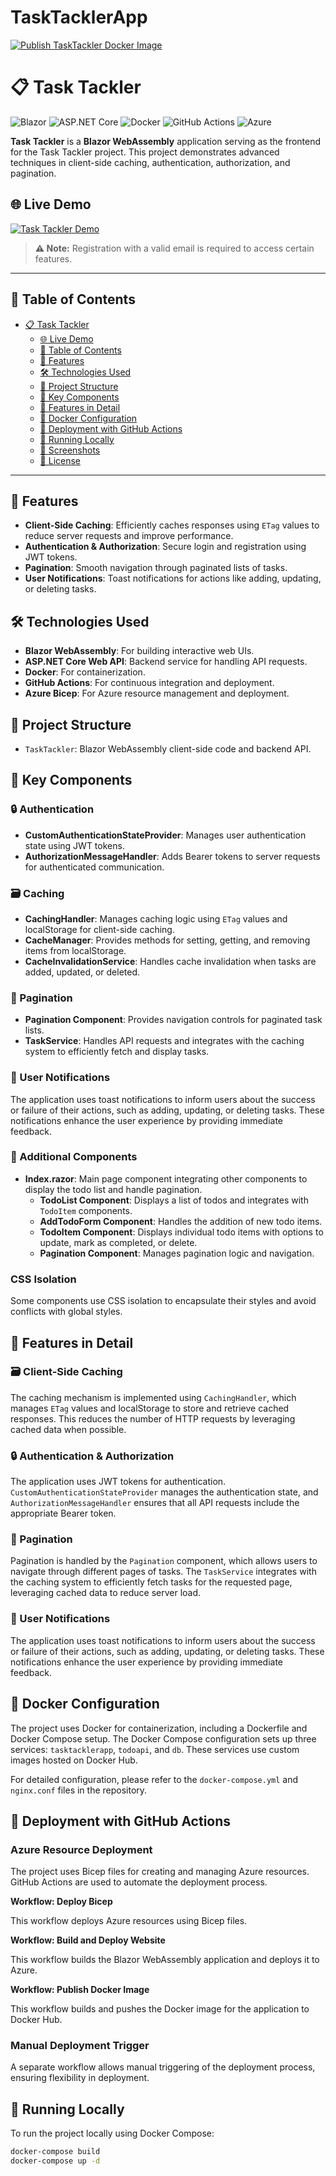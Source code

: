# TaskTacklerApp

[![Publish TaskTackler Docker Image](https://github.com/nenad0707/TaskTackler/actions/workflows/docker-publish.yml/badge.svg)](https://github.com/nenad0707/TaskTackler/actions/workflows/docker-publish.yml)

# 📋 Task Tackler

![Blazor](https://img.shields.io/badge/Blazor-512BD4?style=flat&logo=blazor&logoColor=white)
![ASP.NET Core](https://img.shields.io/badge/ASP.NET%20Core-512BD4?style=flat&logo=.net&logoColor=white)
![Docker](https://img.shields.io/badge/Docker-2496ED?style=flat&logo=docker&logoColor=white)
![GitHub Actions](https://img.shields.io/badge/GitHub%20Actions-2088FF?style=flat&logo=githubactions&logoColor=white)
![Azure](https://img.shields.io/badge/Azure-0078D4?style=flat&logo=microsoftazure&logoColor=white)

**Task Tackler** is a **Blazor WebAssembly** application serving as the frontend for the Task Tackler project. This project demonstrates advanced techniques in client-side caching, authentication, authorization, and pagination.

## 🌐 Live Demo

[![Task Tackler Demo](https://img.shields.io/badge/Task%20Tackler-Live%20Demo-512BD4?style=for-the-badge&logo=microsoft-edge&logoColor=white)](https://nenadtara-001-site2.jtempurl.com/) 

> **⚠️ Note:** Registration with a valid email is required to access certain features.

---

## 📖 Table of Contents

- [📋 Task Tackler](#-task-tackler)
  - [🌐 Live Demo](#-live-demo)
  - [📖 Table of Contents](#-table-of-contents)
  - [🚀 Features](#-features)
  - [🛠️ Technologies Used](#️-technologies-used)
  - [📂 Project Structure](#-project-structure)
  - [🧩 Key Components](#-key-components)
  - [🌟 Features in Detail](#-features-in-detail)
  - [🐳 Docker Configuration](#-docker-configuration)
  - [🚀 Deployment with GitHub Actions](#-deployment-with-github-actions)
  - [🏃 Running Locally](#-running-locally)
  - [📸 Screenshots](#-screenshots)
  - [📄 License](#-license)

---

## 🚀 Features

- **Client-Side Caching**: Efficiently caches responses using `ETag` values to reduce server requests and improve performance.
- **Authentication & Authorization**: Secure login and registration using JWT tokens.
- **Pagination**: Smooth navigation through paginated lists of tasks.
- **User Notifications**: Toast notifications for actions like adding, updating, or deleting tasks.

## 🛠️ Technologies Used

- **Blazor WebAssembly**: For building interactive web UIs.
- **ASP.NET Core Web API**: Backend service for handling API requests.
- **Docker**: For containerization.
- **GitHub Actions**: For continuous integration and deployment.
- **Azure Bicep**: For Azure resource management and deployment.

## 📂 Project Structure

- `TaskTackler`: Blazor WebAssembly client-side code and backend API.

## 🧩 Key Components

### 🔒 Authentication

- **CustomAuthenticationStateProvider**: Manages user authentication state using JWT tokens.
- **AuthorizationMessageHandler**: Adds Bearer tokens to server requests for authenticated communication.

### 🗃️ Caching

- **CachingHandler**: Manages caching logic using `ETag` values and localStorage for client-side caching.
- **CacheManager**: Provides methods for setting, getting, and removing items from localStorage.
- **CacheInvalidationService**: Handles cache invalidation when tasks are added, updated, or deleted.

### 🔄 Pagination

- **Pagination Component**: Provides navigation controls for paginated task lists.
- **TaskService**: Handles API requests and integrates with the caching system to efficiently fetch and display tasks.

### 📝 User Notifications

The application uses toast notifications to inform users about the success or failure of their actions, such as adding, updating, or deleting tasks. These notifications enhance the user experience by providing immediate feedback.

### 🔄 Additional Components

- **Index.razor**: Main page component integrating other components to display the todo list and handle pagination.
  - **TodoList Component**: Displays a list of todos and integrates with `TodoItem` components.
  - **AddTodoForm Component**: Handles the addition of new todo items.
  - **TodoItem Component**: Displays individual todo items with options to update, mark as completed, or delete.
  - **Pagination Component**: Manages pagination logic and navigation.

### CSS Isolation

Some components use CSS isolation to encapsulate their styles and avoid conflicts with global styles.

## 🌟 Features in Detail

### 🗃️ Client-Side Caching

The caching mechanism is implemented using `CachingHandler`, which manages `ETag` values and localStorage to store and retrieve cached responses. This reduces the number of HTTP requests by leveraging cached data when possible.

### 🔒 Authentication & Authorization

The application uses JWT tokens for authentication. `CustomAuthenticationStateProvider` manages the authentication state, and `AuthorizationMessageHandler` ensures that all API requests include the appropriate Bearer token.

### 🔄 Pagination

Pagination is handled by the `Pagination` component, which allows users to navigate through different pages of tasks. The `TaskService` integrates with the caching system to efficiently fetch tasks for the requested page, leveraging cached data to reduce server load.

### 📝 User Notifications

The application uses toast notifications to inform users about the success or failure of their actions, such as adding, updating, or deleting tasks. These notifications enhance the user experience by providing immediate feedback.

## 🐳 Docker Configuration

The project uses Docker for containerization, including a Dockerfile and Docker Compose setup. The Docker Compose configuration sets up three services: `tasktacklerapp`, `todoapi`, and `db`. These services use custom images hosted on Docker Hub.

For detailed configuration, please refer to the `docker-compose.yml` and `nginx.conf` files in the repository.

## 🚀 Deployment with GitHub Actions

### Azure Resource Deployment

The project uses Bicep files for creating and managing Azure resources. GitHub Actions are used to automate the deployment process.

**Workflow: Deploy Bicep**

This workflow deploys Azure resources using Bicep files.

**Workflow: Build and Deploy Website**

This workflow builds the Blazor WebAssembly application and deploys it to Azure.

**Workflow: Publish Docker Image**

This workflow builds and pushes the Docker image for the application to Docker Hub.

### Manual Deployment Trigger

A separate workflow allows manual triggering of the deployment process, ensuring flexibility in deployment.

## 🏃 Running Locally

To run the project locally using Docker Compose:

```bash
docker-compose build
docker-compose up -d
